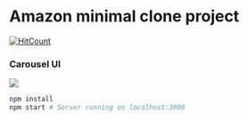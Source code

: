 # Amazon minimal clone project

[![HitCount](http://hits.dwyl.io/jngsoo/jngsoogithubio.svg)](http://hits.dwyl.io/jngsoo/membership-amazon)

### Carousel UI

![](https://i.imgur.com/RRmv1SE.png)

```bash
npm install
npm start # Server running on localhost:3000
```

